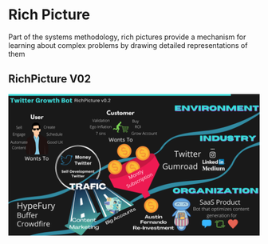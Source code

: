 # Rich Picture

Part of the systems methodology, rich pictures provide a mechanism for learning about complex problems by drawing detailed representations of them

## RichPicture V02

![RichPicture V02](../img/richpicture_v02.png)
